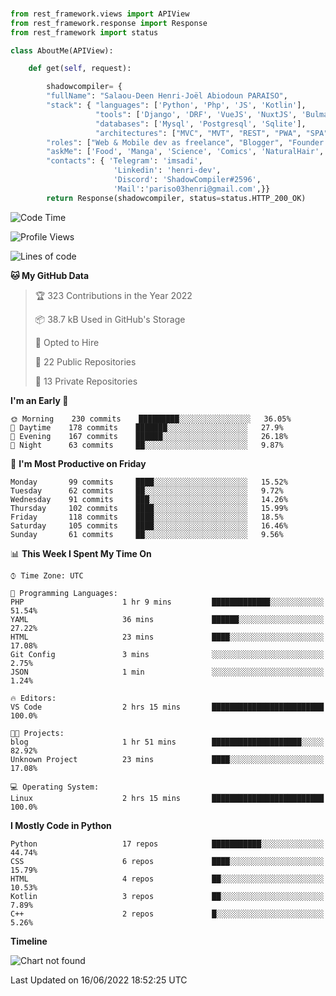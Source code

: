 ###
```python
from rest_framework.views import APIView
from rest_framework.response import Response
from rest_framework import status

class AboutMe(APIView):

    def get(self, request):

        shadowcompiler= {
        "fullName": "Salaou-Deen Henri-Joël Abiodoun PARAISO",
        "stack": { "languages": ['Python', 'Php', 'JS', 'Kotlin'],
                   "tools": ['Django', 'DRF', 'VueJS', 'NuxtJS', 'Bulma', 'Beufy'],
                   "databases": ['Mysql', 'Postgresql', 'Sqlite'],
                   "architectures": ["MVC", "MVT", "REST", "PWA", "SPA"]},        
        "roles": ["Web & Mobile dev as freelance", "Blogger", "Founder at @henrid3v", "Mentor"],
        "askMe": ['Food', 'Manga', 'Science', 'Comics', 'NaturalHair', 'Photography', 'Tech', 'Programming'],
        "contacts": { 'Telegram': 'imsadi',
                       'Linkedin': 'henri-dev',
                       'Discord': 'ShadowCompiler#2596',
                       'Mail':'pariso03henri@gmail.com',}}
        return Response(shadowcompiler, status=status.HTTP_200_OK)

```                    

<!--START_SECTION:waka-->
![Code Time](http://img.shields.io/badge/Code%20Time-0%20secs-blue)

![Profile Views](http://img.shields.io/badge/Profile%20Views-3-blue)

![Lines of code](https://img.shields.io/badge/From%20Hello%20World%20I%27ve%20Written-24%20Thousand%20lines%20of%20code-blue)

**🐱 My GitHub Data** 

> 🏆 323 Contributions in the Year 2022
 > 
> 📦 38.7 kB Used in GitHub's Storage 
 > 
> 💼 Opted to Hire
 > 
> 📜 22 Public Repositories 
 > 
> 🔑 13 Private Repositories  
 > 
**I'm an Early 🐤** 

```text
🌞 Morning    230 commits    █████████░░░░░░░░░░░░░░░░   36.05% 
🌆 Daytime    178 commits    ███████░░░░░░░░░░░░░░░░░░   27.9% 
🌃 Evening    167 commits    ██████░░░░░░░░░░░░░░░░░░░   26.18% 
🌙 Night      63 commits     ██░░░░░░░░░░░░░░░░░░░░░░░   9.87%

```
📅 **I'm Most Productive on Friday** 

```text
Monday       99 commits     ████░░░░░░░░░░░░░░░░░░░░░   15.52% 
Tuesday      62 commits     ██░░░░░░░░░░░░░░░░░░░░░░░   9.72% 
Wednesday    91 commits     ███░░░░░░░░░░░░░░░░░░░░░░   14.26% 
Thursday     102 commits    ████░░░░░░░░░░░░░░░░░░░░░   15.99% 
Friday       118 commits    ████░░░░░░░░░░░░░░░░░░░░░   18.5% 
Saturday     105 commits    ████░░░░░░░░░░░░░░░░░░░░░   16.46% 
Sunday       61 commits     ██░░░░░░░░░░░░░░░░░░░░░░░   9.56%

```


📊 **This Week I Spent My Time On** 

```text
⌚︎ Time Zone: UTC

💬 Programming Languages: 
PHP                      1 hr 9 mins         █████████████░░░░░░░░░░░░   51.54% 
YAML                     36 mins             ██████░░░░░░░░░░░░░░░░░░░   27.22% 
HTML                     23 mins             ████░░░░░░░░░░░░░░░░░░░░░   17.08% 
Git Config               3 mins              ░░░░░░░░░░░░░░░░░░░░░░░░░   2.75% 
JSON                     1 min               ░░░░░░░░░░░░░░░░░░░░░░░░░   1.24%

🔥 Editors: 
VS Code                  2 hrs 15 mins       █████████████████████████   100.0%

🐱‍💻 Projects: 
blog                     1 hr 51 mins        ████████████████████░░░░░   82.92% 
Unknown Project          23 mins             ████░░░░░░░░░░░░░░░░░░░░░   17.08%

💻 Operating System: 
Linux                    2 hrs 15 mins       █████████████████████████   100.0%

```

**I Mostly Code in Python** 

```text
Python                   17 repos            ███████████░░░░░░░░░░░░░░   44.74% 
CSS                      6 repos             ████░░░░░░░░░░░░░░░░░░░░░   15.79% 
HTML                     4 repos             ██░░░░░░░░░░░░░░░░░░░░░░░   10.53% 
Kotlin                   3 repos             ██░░░░░░░░░░░░░░░░░░░░░░░   7.89% 
C++                      2 repos             █░░░░░░░░░░░░░░░░░░░░░░░░   5.26%

```


**Timeline**

![Chart not found](https://raw.githubusercontent.com/shadowcompiler/shadowcompiler/main/charts/bar_graph.png) 


 Last Updated on 16/06/2022 18:52:25 UTC
<!--END_SECTION:waka-->
